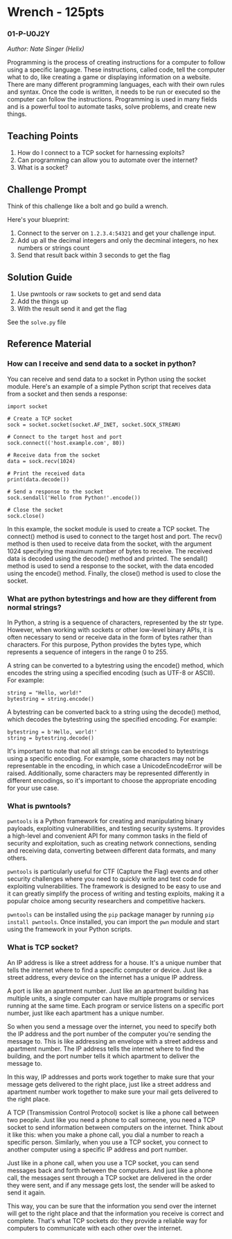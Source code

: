 # Wrench - 125pts
### 01-P-U0J2Y
*Author: Nate Singer (Helix)*

Programming is the process of creating instructions for a computer to follow using a specific language. These instructions, called code, tell the computer what to do, like creating a game or displaying information on a website. There are many different programming languages, each with their own rules and syntax. Once the code is written, it needs to be run or executed so the computer can follow the instructions. Programming is used in many fields and is a powerful tool to automate tasks, solve problems, and create new things.

## Teaching Points
1. How do I connect to a TCP socket for harnessing exploits?
2. Can programming can allow you to automate over the internet?
3. What is a socket?

## Challenge Prompt
Think of this challenge like a bolt and go build a wrench.

Here's your blueprint:
1. Connect to the server on `1.2.3.4:54321` and get your challenge input.
2. Add up all the decimal integers and only the decminal integers, no hex numbers or strings count
3. Send that result back within 3 seconds to get the flag

## Solution Guide
1. Use pwntools or raw sockets to get and send data
2. Add the things up
3. With the result send it and get the flag

See the `solve.py` file

## Reference Material
### How can I receive and send data to a socket in python?
You can receive and send data to a socket in Python using the socket module. Here's an example of a simple Python script that receives data from a socket and then sends a response:

```
import socket

# Create a TCP socket
sock = socket.socket(socket.AF_INET, socket.SOCK_STREAM)

# Connect to the target host and port
sock.connect(('host.example.com', 80))

# Receive data from the socket
data = sock.recv(1024)

# Print the received data
print(data.decode())

# Send a response to the socket
sock.sendall('Hello from Python!'.encode())

# Close the socket
sock.close()
```

In this example, the socket module is used to create a TCP socket. The connect() method is used to connect to the target host and port. The recv() method is then used to receive data from the socket, with the argument 1024 specifying the maximum number of bytes to receive. The received data is decoded using the decode() method and printed. The sendall() method is used to send a response to the socket, with the data encoded using the encode() method. Finally, the close() method is used to close the socket.


### What are python bytestrings and how are they different from normal strings?
In Python, a string is a sequence of characters, represented by the str type. However, when working with sockets or other low-level binary APIs, it is often necessary to send or receive data in the form of bytes rather than characters. For this purpose, Python provides the bytes type, which represents a sequence of integers in the range 0 to 255.

A string can be converted to a bytestring using the encode() method, which encodes the string using a specified encoding (such as UTF-8 or ASCII). For example:

```
string = "Hello, world!"
bytestring = string.encode()
```

A bytestring can be converted back to a string using the decode() method, which decodes the bytestring using the specified encoding. For example:
```
bytestring = b'Hello, world!'
string = bytestring.decode()
```

It's important to note that not all strings can be encoded to bytestrings using a specific encoding. For example, some characters may not be representable in the encoding, in which case a UnicodeEncodeError will be raised. Additionally, some characters may be represented differently in different encodings, so it's important to choose the appropriate encoding for your use case.

### What is pwntools?
`pwntools` is a Python framework for creating and manipulating binary payloads, exploiting vulnerabilities, and testing security systems. It provides a high-level and convenient API for many common tasks in the field of security and exploitation, such as creating network connections, sending and receiving data, converting between different data formats, and many others.

`pwntools` is particularly useful for CTF (Capture the Flag) events and other security challenges where you need to quickly write and test code for exploiting vulnerabilities. The framework is designed to be easy to use and it can greatly simplify the process of writing and testing exploits, making it a popular choice among security researchers and competitive hackers.

`pwntools` can be installed using the `pip` package manager by running `pip install pwntools`. Once installed, you can import the `pwn` module and start using the framework in your Python scripts.

### What is TCP socket?
An IP address is like a street address for a house. It's a unique number that tells the internet where to find a specific computer or device. Just like a street address, every device on the internet has a unique IP address.

A port is like an apartment number. Just like an apartment building has multiple units, a single computer can have multiple programs or services running at the same time. Each program or service listens on a specific port number, just like each apartment has a unique number.

So when you send a message over the internet, you need to specify both the IP address and the port number of the computer you're sending the message to. This is like addressing an envelope with a street address and apartment number. The IP address tells the internet where to find the building, and the port number tells it which apartment to deliver the message to.

In this way, IP addresses and ports work together to make sure that your message gets delivered to the right place, just like a street address and apartment number work together to make sure your mail gets delivered to the right place.

A TCP (Transmission Control Protocol) socket is like a phone call between two people. Just like you need a phone to call someone, you need a TCP socket to send information between computers on the internet. Think about it like this: when you make a phone call, you dial a number to reach a specific person. Similarly, when you use a TCP socket, you connect to another computer using a specific IP address and port number.

Just like in a phone call, when you use a TCP socket, you can send messages back and forth between the computers. And just like a phone call, the messages sent through a TCP socket are delivered in the order they were sent, and if any message gets lost, the sender will be asked to send it again.

This way, you can be sure that the information you send over the internet will get to the right place and that the information you receive is correct and complete. That's what TCP sockets do: they provide a reliable way for computers to communicate with each other over the internet.
